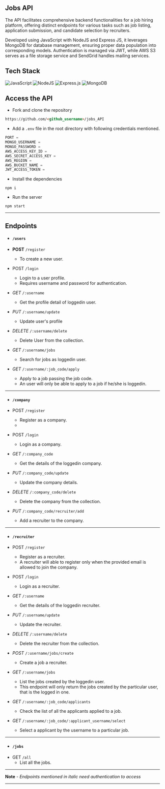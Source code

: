 ## Jobs API

The API facilitates comprehensive backend functionalities for a job hiring platform, offering distinct endpoints for various tasks such as job listing, application submission, and candidate selection by recruiters.

Developed using JavaScript with NodeJS and Express JS, it leverages MongoDB for database management, ensuring proper data population into corresponding models. Authentication is managed via JWT, while AWS S3 serves as a file storage service and SendGrid handles mailing services.

## Tech Stack
![JavaScript](https://img.shields.io/badge/javascript-%23323330.svg?style=for-the-badge&logo=javascript&logoColor=%23F7DF1E) ![NodeJS](https://img.shields.io/badge/node.js-6DA55F?style=for-the-badge&logo=node.js&logoColor=white) ![Express.js](https://img.shields.io/badge/express.js-%23404d59.svg?style=for-the-badge&logo=express&logoColor=%2361DAFB) ![MongoDB](https://img.shields.io/badge/MongoDB-%234ea94b.svg?style=for-the-badge&logo=mongodb&logoColor=white) 

## Access the API
+ Fork and clone the repository
```md
https://github.com/<github_username>/jobs_API
```
+ Add a `.env` file in the root directory with following credentials mentioned.
```js
PORT = 
MONGO_USERNAME = 
MONGO_PASSWORD = 
AWS_ACCESS_KEY_ID = 
AWS_SECRET_ACCESS_KEY =
AWS_REGION = 
AWS_BUCKET_NAME = 
JWT_ACCESS_TOKEN = 
```

+ Install the dependencies
```ms
npm i
```

+ Run the server
```
npm start
```

----

## Endpoints

+ #### `/users`

+ **POST** `/register` 
    + To create a new user.

+ POST `/login` 
    + Login to a user profile.
    + Requires username and password for authentication.

+ *GET* `/:username`  
    + Get the profile detail of loggedin user.

+ *PUT* `/:username/update` 
    + Update user's profile

+ *DELETE* `/:username/delete` 
    + Delete User from the collection.

+ *GET* `/:username/jobs` 
    + Search for jobs as loggedin user.

+ *GET* `/:username/:job_code/apply` 
    + Apply to a job passing the job code.
    + An user will only be able to apply to a job if he/she is loggedin.

----
+ #### `/company`

+ POST `/register` 
    + Register as a company.
    + 
+ POST `/login` 
    + Login as a company.

+ *GET* `/:company_code` 
    + Get the details of the loggedin company.

+ *PUT* `/:company_code/update` 
    + Update the company details.

+ *DELETE* `/:company_code/delete` 
    + Delete the company from the collection.

+ *PUT* `/:company_code/recruiter/add` 
    + Add a recruiter to the company.

----

+ #### `/recruiter`

+ POST `/register` 
    + Register as a recruiter.
    + A recruiter will able to register only when the provided email is allowed to join the company.

+ POST `/login` 
    + Login as a recruiter.

+ *GET* `/:username` 
    + Get the details of the loggedin recruiter.

+ *PUT* `/:username/update` 
    + Update the recruiter.

+ *DELETE* `/:username/delete` 
    + Delete the recruiter from the collection.

+ *POST* `/:username/jobs/create` 
    + Create a job a recruiter.

+ *GET* `/:username/jobs` 
    + List the jobs created by the loggedin user.
    + This endpoint will only return the jobs created by the particular user, that is the logged in one.

+ *GET* `/:username/:job_code/applicants` 
    + Check the list of all the applicants applied to a job.

+ *GET* `/:username/:job_code/:applicant_username/select` 
    + Select a applicant by the username to a particular job.

----

+ #### `/jobs`
+ GET `/all`
    + List all the jobs.

----
**Note** - *Endpoints mentioned in italic need authentication to access*


---
